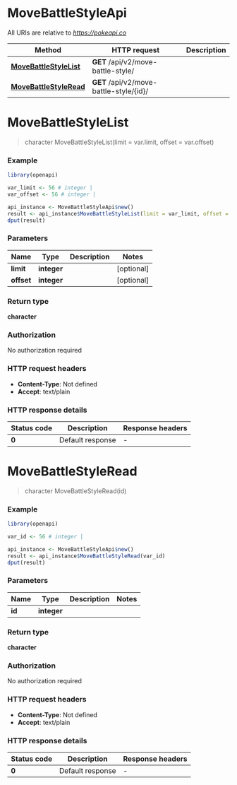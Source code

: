 # MoveBattleStyleApi

All URIs are relative to *https://pokeapi.co*

Method | HTTP request | Description
------------- | ------------- | -------------
[**MoveBattleStyleList**](MoveBattleStyleApi.md#MoveBattleStyleList) | **GET** /api/v2/move-battle-style/ | 
[**MoveBattleStyleRead**](MoveBattleStyleApi.md#MoveBattleStyleRead) | **GET** /api/v2/move-battle-style/{id}/ | 


# **MoveBattleStyleList**
> character MoveBattleStyleList(limit = var.limit, offset = var.offset)



### Example
```R
library(openapi)

var_limit <- 56 # integer | 
var_offset <- 56 # integer | 

api_instance <- MoveBattleStyleApi$new()
result <- api_instance$MoveBattleStyleList(limit = var_limit, offset = var_offset)
dput(result)
```

### Parameters

Name | Type | Description  | Notes
------------- | ------------- | ------------- | -------------
 **limit** | **integer**|  | [optional] 
 **offset** | **integer**|  | [optional] 

### Return type

**character**

### Authorization

No authorization required

### HTTP request headers

 - **Content-Type**: Not defined
 - **Accept**: text/plain

### HTTP response details
| Status code | Description | Response headers |
|-------------|-------------|------------------|
| **0** | Default response |  -  |

# **MoveBattleStyleRead**
> character MoveBattleStyleRead(id)



### Example
```R
library(openapi)

var_id <- 56 # integer | 

api_instance <- MoveBattleStyleApi$new()
result <- api_instance$MoveBattleStyleRead(var_id)
dput(result)
```

### Parameters

Name | Type | Description  | Notes
------------- | ------------- | ------------- | -------------
 **id** | **integer**|  | 

### Return type

**character**

### Authorization

No authorization required

### HTTP request headers

 - **Content-Type**: Not defined
 - **Accept**: text/plain

### HTTP response details
| Status code | Description | Response headers |
|-------------|-------------|------------------|
| **0** | Default response |  -  |

